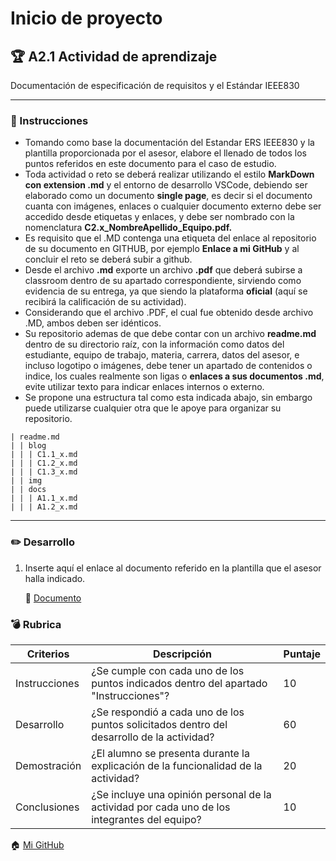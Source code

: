# Inicio de proyecto

## :trophy: A2.1 Actividad de aprendizaje

Documentación de especificación de requisitos y el Estándar IEEE830

___

### :blue_book: Instrucciones

- Tomando como base la documentación del Estandar ERS IEEE830 y la plantilla proporcionada por el
asesor, elabore el llenado de todos los puntos referidos en este documento para el caso de estudio.
- Toda actividad o reto se deberá realizar utilizando el estilo **MarkDown con extension .md** y el entorno de desarrollo VSCode, debiendo ser elaborado como un documento **single page**, es decir si el documento cuanta con imágenes, enlaces o cualquier documento externo debe ser accedido desde etiquetas y enlaces, y debe ser nombrado con la nomenclatura **C2.x_NombreApellido_Equipo.pdf.**
- Es requisito que el .MD contenga una etiqueta del enlace al repositorio de su documento en GITHUB, por ejemplo **Enlace a mi GitHub** y al concluir el reto se deberá subir a github.
- Desde el archivo **.md** exporte un archivo **.pdf** que deberá subirse a classroom dentro de su apartado correspondiente, sirviendo como evidencia de su entrega, ya que siendo la plataforma **oficial** (aquí se recibirá la calificación de su actividad).
- Considerando que el archivo .PDF, el cual fue obtenido desde archivo .MD, ambos deben ser idénticos.
- Su repositorio ademas de que debe contar con un archivo **readme.md** dentro de su directorio raíz, con la información como datos del estudiante, equipo de trabajo, materia, carrera, datos del asesor, e incluso logotipo o imágenes, debe tener un apartado de contenidos o indice, los cuales realmente son ligas o **enlaces a sus documentos .md**, evite utilizar texto para indicar enlaces internos o externo.
- Se propone una estructura tal como esta indicada abajo, sin embargo puede utilizarse cualquier otra que le apoye para organizar su repositorio.

``` 
| readme.md
| | blog
| | | C1.1_x.md
| | | C1.2_x.md
| | | C1.3_x.md
| | img
| | docs
| | | A1.1_x.md
| | | A1.2_x.md
```

___

### :pencil2: Desarrollo

1. Inserte aquí el enlace al documento referido en la plantilla que el asesor halla indicado.

	:link: [Documento]()

### :bomb: Rubrica

| Criterios     | Descripción                                                                                  | Puntaje |
| ------------- | -------------------------------------------------------------------------------------------- | ------- |
| Instrucciones | ¿Se cumple con cada uno de los puntos indicados dentro del apartado "Instrucciones"?            | 10 |
| Desarrollo    | ¿Se respondió a cada uno de los puntos solicitados dentro del desarrollo de la actividad?     | 60      |
| Demostración    | ¿El alumno se presenta durante la explicación de la funcionalidad de la actividad?    | 20      |
| Conclusiones    | ¿Se incluye una opinión personal de la actividad por cada uno de los integrantes del equipo?     | 10      |

:house: [Mi GitHub]()
